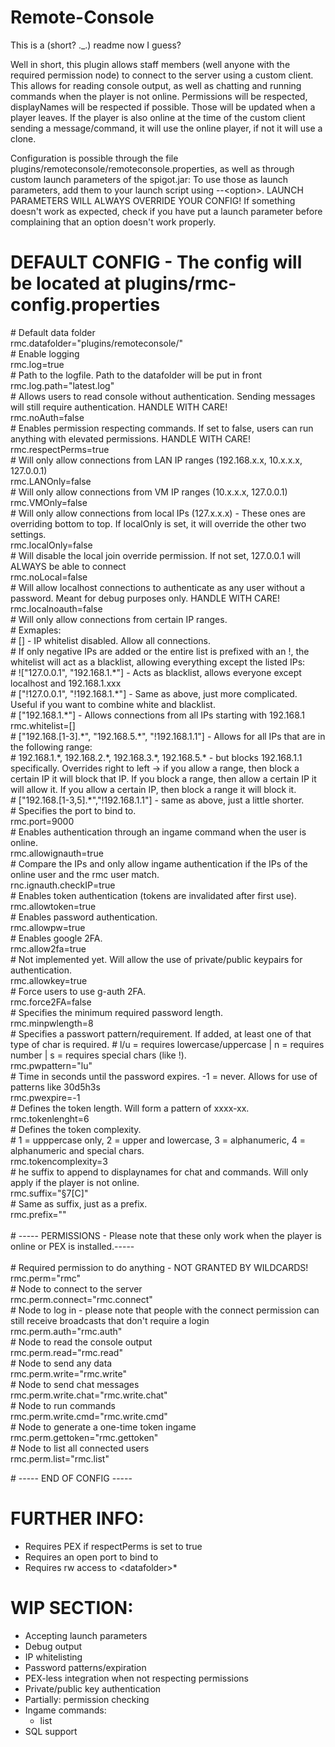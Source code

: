 # Remote-Console

This is a (short? ._.) readme now I guess?

Well in short, this plugin allows staff members (well anyone with the required permission node) to connect to the server using a custom client.
This allows for reading console output, as well as chatting and running commands when the player is not online.
Permissions will be respected, displayNames will be respected if possible. Those will be updated when a player leaves.
If the player is also online at the time of the custom client sending a message/command, it will use the online player, if not it will use a clone.

Configuration is possible through the file plugins/remoteconsole/remoteconsole.properties, as well as through custom launch parameters of the spigot.jar:
To use those as launch parameters, add them to your launch script using --\<option\>.
LAUNCH PARAMETERS WILL ALWAYS OVERRIDE YOUR CONFIG! If something doesn't work as expected, check if you have put a launch parameter before complaining that an option doesn't work properly.

# DEFAULT CONFIG - The config will be located at plugins/rmc-config.properties
\# Default data folder<br/>
rmc.datafolder="plugins/remoteconsole/"<br/>
\# Enable logging<br/>
rmc.log=true<br/>
\# Path to the logfile. Path to the datafolder will be put in front<br/>
rmc.log.path="latest.log"<br/>
\# Allows users to read console without authentication. Sending messages will still require authentication. HANDLE WITH CARE!<br/>
rmc.noAuth=false<br/>
\# Enables permission respecting commands. If set to false, users can run anything with elevated permissions. HANDLE WITH CARE!<br/>
rmc.respectPerms=true<br/>
\# Will only allow connections from LAN IP ranges (192.168.x.x, 10.x.x.x, 127.0.0.1)<br/>
rmc.LANOnly=false<br/>
\# Will only allow connections from VM IP ranges (10.x.x.x, 127.0.0.1)<br/>
rmc.VMOnly=false<br/>
\# Will only allow connections from local IPs (127.x.x.x) - These ones are overriding bottom to top. If localOnly is set, it will override the other two settings.<br/>
rmc.localOnly=false<br/>
\# Will disable the local join override permission. If not set, 127.0.0.1 will ALWAYS be able to connect<br/>
rmc.noLocal=false<br/>
\# Will allow localhost connections to authenticate as any user without a password. Meant for debug purposes only. HANDLE WITH CARE!<br/>
rmc.localnoauth=false<br/>
\# Will only allow connections from certain IP ranges.<br/>
\# Exmaples:<br/>
\# [] - IP whitelist disabled. Allow all connections.<br/>
\# If only negative IPs are added or the entire list is prefixed with an !, the whitelist will act as a blacklist, allowing everything except the listed IPs:<br/>
\# !["127.0.0.1", "192.168.1.\*"] - Acts as blacklist, allows everyone except localhost and 192.168.1.xxx<br/>
\# ["!127.0.0.1", "!192.168.1.\*"] - Same as above, just more complicated. Useful if you want to combine white and blacklist.<br/>
\# ["192.168.1.\*"] - Allows connections from all IPs starting with 192.168.1<br/>
rmc.whitelist=[]<br/>
\# ["192.168.[1-3].\*", "192.168.5.\*", "!192.168.1.1"] - Allows for all IPs that are in the following range:<br/>
\# 192.168.1.\*, 192.168.2.\*, 192.168.3.\*, 192.168.5.\* - but blocks 192.168.1.1 specifically. Overrides right to left -> if you allow a range, then block a certain IP it will block that IP. If you block a range, then allow a certain IP it will allow it. If you allow a certain IP, then block a range it will block it.<br/>
\# ["192.168.[1-3,5].\*","!192.168.1.1"] - same as above, just a little shorter.<br/>
\# Specifies the port to bind to.<br/>
rmc.port=9000<br/>
\# Enables authentication through an ingame command when the user is online.<br/>
rmc.allowignauth=true<br/>
\# Compare the IPs and only allow ingame authentication if the IPs of the online user and the rmc user match.<br/>
rnc.ignauth.checkIP=true<br/>
\# Enables token authentication (tokens are invalidated after first use).<br/>
rmc.allowtoken=true<br/>
\# Enables password authentication.<br/>
rmc.allowpw=true<br/>
\# Enables google 2FA.<br/>
rmc.allow2fa=true<br/>
\# Not implemented yet. Will allow the use of private/public keypairs for authentication.<br/>
rmc.allowkey=true<br/>
\# Force users to use g-auth 2FA.<br/>
rmc.force2FA=false<br/>
\# Specifies the minimum required password length.<br/>
rmc.minpwlength=8<br/>
\# Specifies a passwort pattern/requirement. If added, at least one of that type of char is required.
\# l/u = requires lowercase/uppercase | n = requires number | s = requires special chars (like !).<br/>
rmc.pwpattern="lu"<br/>
\# Time in seconds until the password expires. -1 = never. Allows for use of patterns like 30d5h3s<br/>
rmc.pwexpire=-1<br/>
\# Defines the token length. Will form a pattern of xxxx-xx.<br/>
rmc.tokenlenght=6<br/>
\# Defines the token complexity.<br/>
\# 1 = upppercase only, 2 = upper and lowercase, 3 = alphanumeric, 4 = alphanumeric and special chars.<br/>
rmc.tokencomplexity=3<br/>
\# he suffix to append to displaynames for chat and commands. Will only apply if the player is not online.<br/>
rmc.suffix="§7[C]"<br/>
\# Same as suffix, just as a prefix.<br/>
rmc.prefix=""<br/><br/>
\# ----- PERMISSIONS -  Please note that these only work when the player is online or PEX is installed.-----<br/><br/>
\# Required permission to do anything - NOT GRANTED BY WILDCARDS!<br/>
rmc.perm="rmc"<br/>
\# Node to connect to the server<br/>
rmc.perm.connect="rmc.connect"<br/>
\# Node to log in - please note that people with the connect permission can still receive broadcasts that don't require a login<br/>
rmc.perm.auth="rmc.auth"<br/>
\# Node to read the console output<br/>
rmc.perm.read="rmc.read"<br/>
\# Node to send any data<br/>
rmc.perm.write="rmc.write"<br/>
\# Node to send chat messages<br/>
rmc.perm.write.chat="rmc.write.chat"<br/>
\# Node to run commands<br/>
rmc.perm.write.cmd="rmc.write.cmd"<br/>
\# Node to generate a one-time token ingame<br/>
rmc.perm.gettoken="rmc.gettoken"<br/>
\# Node to list all connected users<br/>
rmc.perm.list="rmc.list"<br/>

\# ----- END OF CONFIG -----

# FURTHER INFO:

- Requires PEX if respectPerms is set to true
- Requires an open port to bind to
- Requires rw access to \<datafolder\>*

# WIP SECTION:

- Accepting launch parameters
- Debug output
- IP whitelisting
- Password patterns/expiration
- PEX-less integration when not respecting permissions
- Private/public key authentication
- Partially: permission checking
- Ingame commands:
  - list
- SQL support
